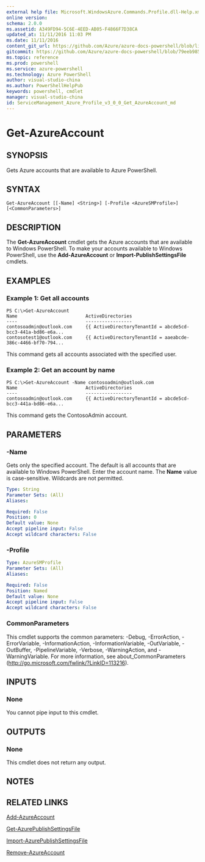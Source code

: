 ```yaml
---
external help file: Microsoft.WindowsAzure.Commands.Profile.dll-Help.xml
online version: 
schema: 2.0.0
ms.assetid: A349FD94-5C6E-4EED-AB05-F4866F7D38CA
updated_at: 11/11/2016 11:03 PM
ms.date: 11/11/2016
content_git_url: https://github.com/Azure/azure-docs-powershell/blob/live/azureps-cmdlets-docs/ServiceManagement/Azure.Profile/v3.0.0/Get-AzureAccount.md
gitcommit: https://github.com/Azure/azure-docs-powershell/blob/79eeb985ea480979357fb4695832a0c3d29a48bf/azureps-cmdlets-docs/ServiceManagement/Azure.Profile/v3.0.0/Get-AzureAccount.md
ms.topic: reference
ms.prod: powershell
ms.service: azure-powershell
ms.technology: Azure PowerShell
author: visual-studio-china
ms.author: PowerShellHelpPub
keywords: powershell, cmdlet
manager: visual-studio-china
id: ServiceManagement_Azure_Profile_v3_0_0_Get_AzureAccount_md
---
```


# Get-AzureAccount

## SYNOPSIS
Gets Azure accounts that are available to Azure PowerShell.

## SYNTAX

```
Get-AzureAccount [[-Name] <String>] [-Profile <AzureSMProfile>] [<CommonParameters>]
```

## DESCRIPTION
The **Get-AzureAccount** cmdlet gets the Azure accounts that are available to Windows PowerShell.
To make your accounts available to Windows PowerShell, use the **Add-AzureAccount** or **Import-PublishSettingsFile** cmdlets.

## EXAMPLES

### Example 1: Get all accounts
```
PS C:\>Get-AzureAccount
Name                         ActiveDirectories
----                         -----------------
contosoadmin@outlook.com     {{ ActiveDirectoryTenantId = abcde5cd-bcc3-441a-bd86-e6a...
contosotest1@outlook.com     {{ ActiveDirectoryTenantId = aaeabcde-386c-4466-bf70-794...
```

This command gets all accounts associated with the specified user.

### Example 2: Get an account by name
```
PS C:\>Get-AzureAccount -Name contosoadmin@outlook.com
Name                         ActiveDirectories
----                         -----------------
contosoadmin@outlook.com     {{ ActiveDirectoryTenantId = abcde5cd-bcc3-441a-bd86-e6a...
```

This command gets the ContosoAdmin account.

## PARAMETERS

### -Name
Gets only the specified account.
The default is all accounts that are available to Windows PowerShell.
Enter the account name.
The **Name** value is case-sensitive.
Wildcards are not permitted.

```yaml
Type: String
Parameter Sets: (All)
Aliases: 

Required: False
Position: 0
Default value: None
Accept pipeline input: False
Accept wildcard characters: False
```

### -Profile

```yaml
Type: AzureSMProfile
Parameter Sets: (All)
Aliases: 

Required: False
Position: Named
Default value: None
Accept pipeline input: False
Accept wildcard characters: False
```

### CommonParameters
This cmdlet supports the common parameters: -Debug, -ErrorAction, -ErrorVariable, -InformationAction, -InformationVariable, -OutVariable, -OutBuffer, -PipelineVariable, -Verbose, -WarningAction, and -WarningVariable. For more information, see about_CommonParameters (http://go.microsoft.com/fwlink/?LinkID=113216).

## INPUTS

### None
You cannot pipe input to this cmdlet.

## OUTPUTS

### None
This cmdlet does not return any output.

## NOTES

## RELATED LINKS

[Add-AzureAccount](xref:ServiceManagement/Azure.Profile/v3.0.0/Add-AzureAccount.md)

[Get-AzurePublishSettingsFile](xref:ServiceManagement/Azure.Profile/v3.0.0/Get-AzurePublishSettingsFile.md)

[Import-AzurePublishSettingsFile](xref:ServiceManagement/Azure.Profile/v3.0.0/Import-AzurePublishSettingsFile.md)

[Remove-AzureAccount](xref:ServiceManagement/Azure.Profile/v3.0.0/Remove-AzureAccount.md)


